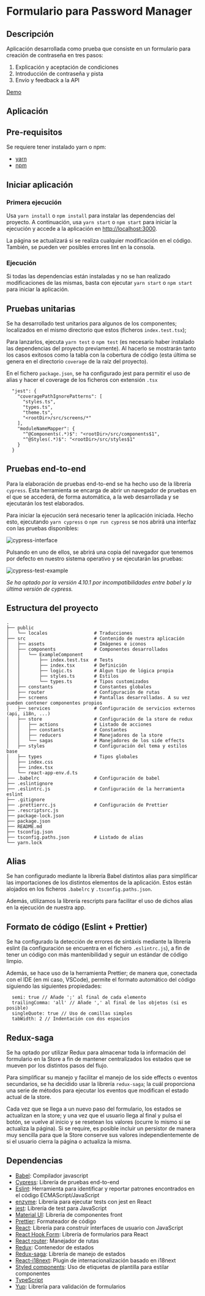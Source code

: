 # Formulario para Password Manager

## Descripción

Aplicación desarrollada como prueba que consiste en un formulario para creación de contraseña en tres pasos:

1. Explicación y aceptación de condiciones
2. Introducción de contraseña y pista
3. Envío y feedback a la API

[Demo](https://password-form-test.netlify.app/)

## Aplicación

## Pre-requisitos

Se requiere tener instalado yarn o npm:

- [yarn](https://yarnpkg.com/)
- [npm](https://www.npmjs.com/get-npm)

## Iniciar aplicación

### Primera ejecución

Usa `yarn install` o `npm install` para instalar las dependencias del proyecto.
A continuación, usa `yarn start` o `npm start` para iniciar la ejecución y accede a la aplicación en [http://localhost:3000](http://localhost:3000).

La página se actualizará si se realiza cualquier modificación en el código.
También, se pueden ver posibles errores lint en la consola.

### Ejecución

Si todas las dependencias están instaladas y no se han realizado modificaciones de las mismas, basta con ejecutar `yarn start` o `npm start` para iniciar la aplicación.

## Pruebas unitarias

Se ha desarrollado test unitarios para algunos de los componentes; localizados en el mismo directorio que estos (ficheros `index.test.tsx`);

Para lanzarlos, ejecuta `yarn test` o `npm test` (es necesario haber instalado las dependencias del proyecto previamente). Al hacerlo se mostrarán tanto los casos exitosos como la tabla con la cobertura de código (esta última se genera en el directorio `coverage` de la raíz del proyecto).

En el fichero `package.json`, se ha configurado jest para permitir el uso de alias y hacer el coverage de los ficheros con extensión `.tsx`

```
  "jest": {
    "coveragePathIgnorePatterns": [
      "styles.ts",
      "types.ts",
      "theme.ts",
      "<rootDir>/src/screens/*"
    ],
    "moduleNameMapper": {
      "^@Components(.*)$": "<rootDir>/src/components$1",
      "^@Styles(.*)$": "<rootDir>/src/styles$1"
    }
  }
```

## Pruebas end-to-end

Para la elaboración de pruebas end-to-end se ha hecho uso de la librería `cypress`. Esta herramienta se encarga de abrir un navegador de pruebas en el que se accederá, de forma automática, a la web desarrollada y se ejecutarán los test elaborados.

Para iniciar la ejecución será necesario tener la aplicación iniciada. Hecho esto, ejecutando `yarn cypress` o `npm run cypress` se nos abrirá una interfaz con las pruebas disponibles:

![cypress-interface](./src/assets/img/cypress-interface.png)

Pulsando en uno de ellos, se abrirá una copia del navegador que tenemos por defecto en nuestro sistema operativo y se ejecutarán las pruebas:

![cypress-test-example](./src/assets/img/cypress-example.png)

_Se ha optado por la versión 4.10.1 por incompatibilidades entre babel y la última versión de cypress._

## Estructura del proyecto

    .
    ├── public
    │   └── locales                 # Traducciones
    ├── src                         # Contenido de nuestra aplicación
    │   ├── assets                  # Imágenes e iconos
    │   ├── components              # Componentes desarrollados
    │   │   └── ExampleComponent
    │   │       ├── index.test.tsx  # Tests
    │   │       ├── index.tsx       # Definición
    │   │       ├── logic.ts        # Algun tipo de lógica propia
    │   │       ├── styles.ts       # Estilos
    │   │       └── types.ts        # Tipos customizados
    │   ├── constants               # Constantes globales
    │   ├── router                  # Configuración de rutas
    │   ├── screens                 # Pantallas desarrolladas. A su vez pueden contener componentes propios
    │   ├── services                # Configuración de servicios externos (api, i18n, ...)
    │   ├── store                   # Configuración de la store de redux
    │   │   ├── actions             # Listado de acciones
    │   │   ├── constants           # Constantes
    │   │   ├── reducers            # Manejadores de la store
    │   │   └── sagas               # Manejadores de los side effects
    │   ├── styles                  # Configuración del tema y estilos base
    │   ├── types                   # Tipos globales
    │   ├── index.css
    │   ├── index.tsx
    │   └── react-app-env.d.ts
    ├── .babelrc                    # Configuración de babel
    ├── .eslintignore
    ├── .eslintrc.js                # Configuración de la herramienta eslint
    ├── .gitignore
    ├── .prettierrc.js              # Configuración de Prettier
    ├── .rescriptsrc.js
    ├── package-lock.json
    ├── package.json
    ├── README.md
    ├── tsconfig.json
    ├── tsconfig.paths.json         # Listado de alias
    └── yarn.lock

## Alias

Se han configurado mediante la librería Babel distintos alias para simplificar las importaciones de los distintos elementos de la aplicación. Estos están alojados en los ficheros `.babelrc` y `.tsconfig.paths.json`.

Además, utilizamos la librería rescripts para facilitar el uso de dichos alias en la ejecución de nuestra app.

## Formato de código (Eslint + Prettier)

Se ha configurado la detección de errores de sintáxis mediante la librería eslint (la configuración se encuentra en el fichero `.eslintrc.js`), a fin de tener un código con más mantenibilidad y seguir un estándar de código limpio.

Además, se hace uso de la herramienta Prettier; de manera que, conectada con el IDE (en mi caso, VSCode), permite el formato automático del código siguiendo las siguientes propiedades:

```
  semi: true // Añade ';' al final de cada elemento
  trailingComma: 'all' // Añade ',' al final de los objetos (si es posible)
  singleQuote: true // Uso de comillas simples
  tabWidth: 2 // Indentación con dos espacios
```

## Redux-saga

Se ha optado por utilizar Redux para almacenar toda la información del formulario en la Store a fin de mantener centralizados los estados que se mueven por los distintos pasos del flujo.

Para simplificar su manejo y facilitar el manejo de los side effects o eventos secundarios, se ha decidido usar la librería `redux-saga`; la cuál proporciona una serie de métodos para ejecutar los eventos que modifican el estado actual de la store.

Cada vez que se llega a un nuevo paso del formulario, los estados se actualizan en la store; y una vez que el usuario llega al final y pulsa el botón, se vuelve al inicio y se resetean los valores (ocurre lo mismo si se actualiza la página). Si se require, es posible incluir un persistor de manera muy sencilla para que la Store conserve sus valores independientemente de si el usuario cierra la página o actualiza la misma.

## Dependencias

- [Babel](https://babeljs.io/): Compilador javascript
- [Cypress](https://www.cypress.io/): Librería de pruebas end-to-end
- [Eslint](https://eslint.org/): Herramienta para identificar y reportar patrones encontrados en el código ECMAScript/JavaScript
- [enzyme](https://enzymejs.github.io/enzyme/): Librería para ejecutar tests con jest en React
- [jest](https://jestjs.io/): Librería de test para JavaScript
- [Material UI](https://material-ui.com/): Librería de componentes front
- [Prettier](https://prettier.io/): Formateador de código
- [React](https://es.reactjs.org/): Librería para construir interfaces de usuario con JavaScript
- [React Hook Form](https://react-hook-form.com/): Librería de formularios para React
- [React router](https://reactrouter.com/): Manejador de rutas
- [Redux](https://es.redux.js.org/): Contenedor de estados
- [Redux-saga](https://redux-saga.js.org/): Librería de manejo de estados
- [React-i18next](https://react.i18next.com/): Plugin de internacionalización basado en i18next
- [Styled components](https://styled-components.com/): Uso de etiquetas de plantilla para estilar componentes
- [TypeScript](https://www.typescriptlang.org/)
- [Yup](https://github.com/jquense/yup): Librería para validación de formularios
